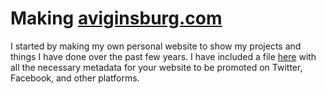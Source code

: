 # Making <a href="aviginsburg.com">aviginsburg.com</a>

I started by making my own personal website to show my projects and things I have done over the past few years. I have included a file <a href="https://www.google.com">here</a> with all the necessary metadata for your website to be promoted on Twitter, Facebook, and other platforms.
